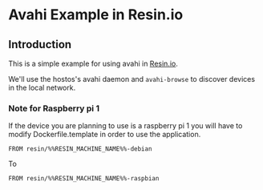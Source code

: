# Avahi Example in Resin.io

## Introduction

This is a simple example for using avahi in [Resin.io](http://resin.io).

We'll use the hostos's avahi daemon and `avahi-browse` to discover devices in the local network. 

### Note for Raspberry pi 1
If the device you are planning to use is a raspberry pi 1 you will have to modify Dockerfile.template in order to use the application.
```
FROM resin/%%RESIN_MACHINE_NAME%%-debian
```
To
```
FROM resin/%%RESIN_MACHINE_NAME%%-raspbian
```
